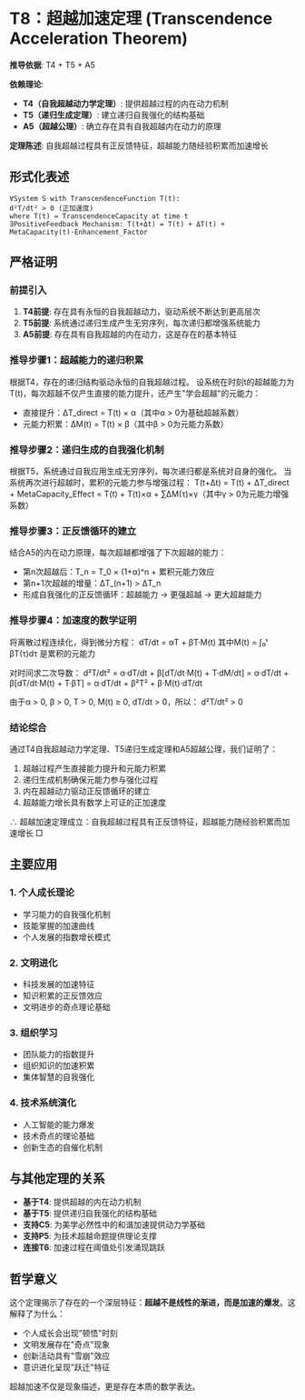 # T8：超越加速定理 (Transcendence Acceleration Theorem)

**推导依据**: T4 + T5 + A5

**依赖理论**:
- **T4（自我超越动力学定理）**: 提供超越过程的内在动力机制
- **T5（递归生成定理）**: 建立递归自我强化的结构基础  
- **A5（超越公理）**: 确立存在具有自我超越内在动力的原理

**定理陈述**: 自我超越过程具有正反馈特征，超越能力随经验积累而加速增长

## 形式化表述
```
∀System S with TranscendenceFunction T(t):
d²T/dt² > 0 (正加速度)
where T(t) = TranscendenceCapacity at time t
∃PositiveFeedback Mechanism: T(t+Δt) = T(t) + ΔT(t) + MetaCapacity(t)·Enhancement_Factor
```

## 严格证明

### 前提引入
1. **T4前提**: 存在具有永恒的自我超越动力，驱动系统不断达到更高层次
2. **T5前提**: 系统通过递归生成产生无穷序列，每次递归都增强系统能力
3. **A5前提**: 存在具有自我超越的内在动力，这是存在的基本特征

### 推导步骤1：超越能力的递归积累
根据T4，存在的递归结构驱动永恒的自我超越过程。
设系统在时刻t的超越能力为T(t)，每次超越不仅产生直接的能力提升，还产生"学会超越"的元能力：
- 直接提升：ΔT_direct = T(t) × α（其中α > 0为基础超越系数）
- 元能力积累：ΔM(t) = T(t) × β（其中β > 0为元能力系数）

### 推导步骤2：递归生成的自我强化机制
根据T5，系统通过自我应用生成无穷序列，每次递归都是系统对自身的强化。
当系统再次进行超越时，累积的元能力参与增强过程：
T(t+Δt) = T(t) + ΔT_direct + MetaCapacity_Effect
= T(t) + T(t)×α + ∑ΔM(τ)×γ（其中γ > 0为元能力增强系数）

### 推导步骤3：正反馈循环的建立
结合A5的内在动力原理，每次超越都增强了下次超越的能力：
- 第n次超越后：T_n = T_0 × (1+α)^n + 累积元能力效应
- 第n+1次超越的增量：ΔT_(n+1) > ΔT_n
- 形成自我强化的正反馈循环：超越能力 → 更强超越 → 更大超越能力

### 推导步骤4：加速度的数学证明
将离散过程连续化，得到微分方程：
dT/dt = αT + βT·M(t)
其中M(t) = ∫₀ᵗ βT(τ)dτ 是累积的元能力

对时间求二次导数：
d²T/dt² = α·dT/dt + β[dT/dt·M(t) + T·dM/dt]
= α·dT/dt + β[dT/dt·M(t) + T·βT]
= α·dT/dt + β²T² + β·M(t)·dT/dt

由于α > 0, β > 0, T > 0, M(t) ≥ 0, dT/dt > 0，所以：
d²T/dt² > 0

### 结论综合
通过T4自我超越动力学定理、T5递归生成定理和A5超越公理，我们证明了：
1. 超越过程产生直接能力提升和元能力积累
2. 递归生成机制确保元能力参与强化过程
3. 内在超越动力驱动正反馈循环的建立
4. 超越能力增长具有数学上可证的正加速度

∴ 超越加速定理成立：自我超越过程具有正反馈特征，超越能力随经验积累而加速增长 □  

## 主要应用  

### 1. 个人成长理论  
- 学习能力的自我强化机制  
- 技能掌握的加速曲线  
- 个人发展的指数增长模式  

### 2. 文明进化  
- 科技发展的加速特征  
- 知识积累的正反馈效应  
- 文明进步的奇点理论基础  

### 3. 组织学习  
- 团队能力的指数提升  
- 组织知识的加速积累  
- 集体智慧的自我强化  

### 4. 技术系统演化  
- 人工智能的能力爆发  
- 技术奇点的理论基础  
- 创新生态的自催化机制  

## 与其他定理的关系  

- **基于T4**: 提供超越的内在动力机制  
- **基于T5**: 提供递归自我强化的结构基础  
- **支持C5**: 为美学必然性中的和谐加速提供动力学基础  
- **支持P5**: 为技术超越命题提供理论支撑  
- **连接T6**: 加速过程在阈值处引发涌现跳跃  

## 哲学意义  

这个定理揭示了存在的一个深层特征：**超越不是线性的渐进，而是加速的爆发**。这解释了为什么：  
- 个人成长会出现"顿悟"时刻  
- 文明发展存在"奇点"现象  
- 创新活动具有"雪崩"效应  
- 意识进化呈现"跃迁"特征  

超越加速不仅是现象描述，更是存在本质的数学表达。  